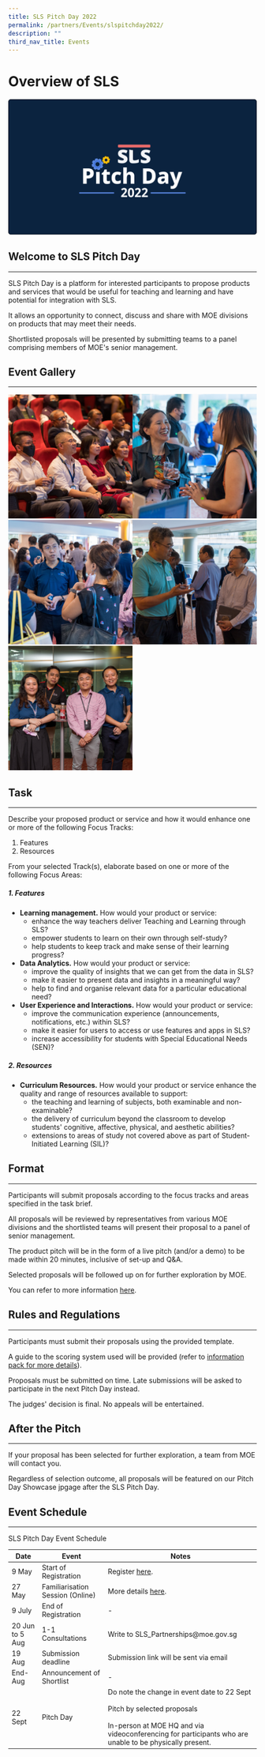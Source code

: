 ```yaml
---
title: SLS Pitch Day 2022
permalink: /partners/Events/slspitchday2022/
description: ""
third_nav_title: Events
---
```

<h1>Overview of SLS</h1>

<img src="/images/3Partners/banner2022.png" style="width:;">

<h2>Welcome to SLS Pitch Day</h2>
<hr>
 SLS Pitch Day is a platform for interested participants to propose products and services that would be useful for teaching and learning and have potential for integration with SLS.

It allows an opportunity to connect, discuss and share with MOE divisions on products that may meet their needs.

 Shortlisted proposals will be presented by submitting teams to a panel comprising members of MOE's senior management.

<h2>Event Gallery</h2>
<hr>
<a href="/images/3Partners/JENI4774.jpg" target="_blank"><img src="/images/3Partners/JENI4774.jpg" alt="SLS Pitch Day 2022;" style="width: 50%; display: inline;"></a><a href="/images/3Partners/JENI4952.jpg" target="_blank"><img src="/images/3Partners/JENI4952.jpg" alt="Enchanting conversations" style="width: 50%; display: inline;"></a><a href="/images/3Partners/JENI4851.jpg" target="_blank"><img src="/images/3Partners/JENI4851.jpg" alt="Many people talking" style="width: 50%; display: inline;"></a><a href="/images/3Partners/JENI4987.jpg" target="_blank"><img src="/images/3Partners/JENI4987.jpg" style="width: 50%; display: inline;"></a><a href="/images/3Partners/JENI4949.jpg" target="_blank">
<img src="/images/3Partners/JENI4949.jpg" style="width: 50%; display: inline;"></a>

<h2>Task</h2>
<hr>
Describe your proposed product or service and how it would enhance one or more of the following Focus Tracks:

1. Features
2. Resources
 
From your selected Track(s), elaborate based on one or more of the following Focus Areas:

<h5>1. Features</h5>
<ul>
  <li><strong>Learning management.</strong> How would your product or service:
    <ul>
      <li>enhance the way teachers deliver Teaching and Learning through SLS?</li>
      <li>empower students to learn on their own through self-study?</li>
      <li>help students to keep track and make sense of their learning progress?</li>
    </ul>
  </li>
  <li><strong>Data Analytics.</strong> How would your product or service:
    <ul>
      <li>improve the quality of insights that we can get from the data in SLS?</li>
      <li>make it easier to present data and insights in a meaningful way?</li>
      <li>help to find and organise relevant data for a particular educational need?</li>
    </ul>
  </li>
  <li><strong>User Experience and Interactions.</strong> How would your product or service:
    <ul>
      <li>improve the communication experience (announcements, notifications, etc.) within SLS?</li>
      <li>make it easier for users to access or use features and apps in SLS?</li>
      <li>increase accessibility for students with Special Educational Needs (SEN)?</li>
    </ul>
  </li>
</ul>

<h5>2. Resources</h5>
<ul>
  <li><strong>Curriculum Resources.</strong> How would your product or service enhance the quality and range of resources available to support:
    <ul>
      <li>the teaching and learning of subjects, both examinable and non-examinable?</li>
      <li>the delivery of curriculum beyond the classroom to develop students' cognitive, affective, physical, and aesthetic abilities?</li>
      <li>extensions to areas of study not covered above as part of Student-Initiated Learning (SIL)?</li>
    </ul>
  </li>
</ul>

<h2>Format</h2>
<hr>        
Participants will submit proposals according to the focus tracks and areas specified in the task brief.

 All proposals will be reviewed by representatives from various MOE divisions and the shortlisted teams will present their proposal to a panel of senior management.

The product pitch will be in the form of a live pitch (and/or a demo) to be made within 20 minutes, inclusive of set-up and Q&amp;A.

Selected proposals will be followed up on for further exploration by MOE.

You can refer to more information <a target="_blank" href="https://www.go.gov.sg/slsinfopack">here</a>.

<h2>Rules and Regulations</h2>
<hr>    
 Participants must submit their proposals using the provided template.

 A guide to the scoring system used will be provided (refer to <a target="_blank" href="https://www.go.gov.sg/slsinfopack">information pack for more details</a>).

Proposals must be submitted on time. Late submissions will be asked to participate in the next Pitch Day instead.

The judges' decision is final. No appeals will be entertained.

<h2> After the Pitch</h2>
<hr>    
If your proposal has been selected for further exploration, a team from MOE will contact you.

 Regardless of selection outcome, all proposals will be featured on our Pitch Day Showcase jpgage after the SLS Pitch Day.

<h2> Event Schedule</h2>
<hr>

 SLS Pitch Day Event Schedule

<table>
  <thead>
    <tr>
      <th>Date</th>
      <th>Event</th>
      <th>Notes</th>
    </tr>
  </thead>
  <tbody>
    <tr>
      <td>9 May</td>
      <td>Start of Registration</td>
      <td>Register <a target="_blank" href="https://go.gov.sg/slspd-register">here</a>.</td>
    </tr>
    <tr>
      <td>27 May</td>
      <td>Familiarisation Session (Online)</td>
      <td>More details <a target="_blank" href="https://www.go.gov.sg/slsinfopack">here</a>.</td>
    </tr>
    <tr>
      <td>9 July</td>
      <td>End of Registration</td>
      <td>-</td>
    </tr>
    <tr>
      <td>20 Jun to 5 Aug</td>
      <td>1-1 Consultations</td>
      <td>Write to SLS_Partnerships@moe.gov.sg</td>
    </tr>
    <tr>
      <td>19 Aug</td>
      <td>Submission deadline</td>
      <td>Submission link will be sent via email</td>
    </tr>
    <tr>
      <td>End-Aug</td>
      <td>Announcement of Shortlist</td>
      <td>-</td>
    </tr>
    <tr>
      <td>22 Sept</td>
      <td>Pitch Day</td>
      <td>Do note the change in event date to 22 Sept <br><br>Pitch by selected proposals<br><br>In-person at MOE HQ and via videoconferencing for participants who are unable to be physically present.</td>
    </tr>
  </tbody>
</table>
